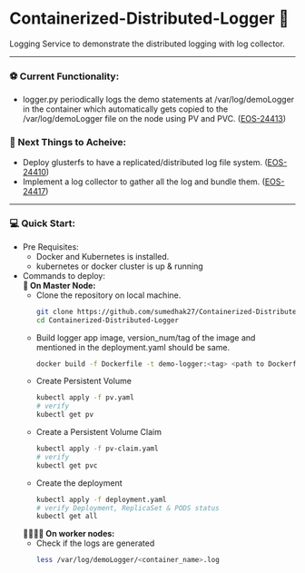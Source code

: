# Containerized-Distributed-Logger 📝
Logging Service to demonstrate the distributed logging with log collector.
***

### ⚽ Current Functionality:
  - logger.py periodically logs the demo statements at /var/log/demoLogger
    in the container which automatically gets copied to the /var/log/demoLogger
    file on the node using PV and PVC. ([EOS-24413](https://jts.seagate.com/browse/EOS-24413))

### 🥅 Next Things to Acheive:
  - Deploy glusterfs to have a replicated/distributed log file system. ([EOS-24410](https://jts.seagate.com/browse/EOS-24410))
  - Implement a log collector to gather all the log and bundle them. ([EOS-24417](https://jts.seagate.com/browse/EOS-24417))
***

### 💻 Quick Start:
  - Pre Requisites:
    - Docker and Kubernetes is installed.
    - kubernetes or docker cluster is up & running
  - Commands to deploy:\
    **🤵 On Master Node:**
    - Clone the repository on local machine.
      ```bash
      git clone https://github.com/sumedhak27/Containerized-Distributed-Logger.git
      cd Containerized-Distributed-Logger
      ```
    - Build logger app image, version_num/tag of the image and mentioned in the deployment.yaml should be same.
      ```bash
      docker build -f Dockerfile -t demo-logger:<tag> <path to Dockerfile>
      ```
    - Create Persistent Volume
      ```bash
      kubectl apply -f pv.yaml
      # verify
      kubectl get pv
      ```
    - Create a Persistent Volume Claim
      ```bash
      kubectl apply -f pv-claim.yaml
      # verify
      kubectl get pvc
      ```
    - Create the deployment
      ```bash
      kubectl apply -f deployment.yaml
      # verify Deployment, ReplicaSet & PODS status
      kubectl get all 
      ```
    **👨‍👨‍👦‍👦 On worker nodes:**
    - Check if the logs are generated
      ```bash
      less /var/log/demoLogger/<container_name>.log
      ```
